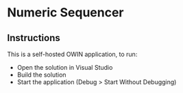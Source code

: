 # Numeric Sequencer

## Instructions
This is a self-hosted OWIN application, to run:
- Open the solution in Visual Studio
- Build the solution
- Start the application (Debug > Start Without Debugging) 
